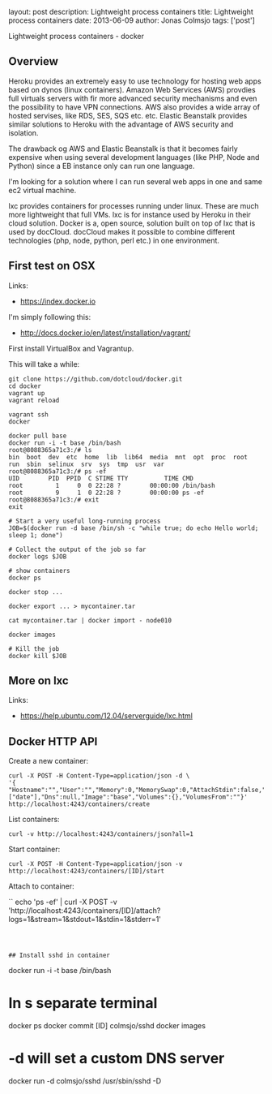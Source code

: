 layout: post
description: Lightweight process containers 
title: Lightweight process containers 
date: 2013-06-09
author: Jonas Colmsjo
tags: ['post']

Lightweight process containers - docker





## Overview

Heroku provides an extremely easy to use technology for hosting web apps based on dynos (linux containers). Amazon Web Services (AWS) provdies full virtuals servers with fir more advanced security mechanisms and even the possibility to have VPN connections. AWS also provides a wide array of hosted servises, like RDS, SES, SQS etc. etc. Elastic Beanstalk provides similar solutions to Heroku with the advantage of AWS security and isolation.

The drawback og AWS and Elastic Beanstalk is that it becomes fairly expensive when using several development languages (like PHP, Node and Python) since a EB instance only can run one language.

I'm looking for a solution where I can run several web apps in one and same ec2 virtual machine.

lxc provides containers for processes running under linux. These are much more lightweight that full VMs. lxc is for instance used by Heroku in their cloud solution. Docker is a, open source, solution built on top of lxc that is used by docCloud. docCloud makes it possible to combine different technologies (php, node, python, perl etc.) in one environment.


## First test on OSX

Links:

 * https://index.docker.io
 

I'm simply following this:

 * http://docs.docker.io/en/latest/installation/vagrant/

First install VirtualBox and Vagrantup.


This will take a while:

```
git clone https://github.com/dotcloud/docker.git
cd docker
vagrant up
vagrant reload
```

```
vagrant ssh
docker
```


```
docker pull base
docker run -i -t base /bin/bash
root@8088365a71c3:/# ls
bin  boot  dev  etc  home  lib  lib64  media  mnt  opt  proc  root  run  sbin  selinux  srv  sys  tmp  usr  var
root@8088365a71c3:/# ps -ef
UID        PID  PPID  C STIME TTY          TIME CMD
root         1     0  0 22:28 ?        00:00:00 /bin/bash
root         9     1  0 22:28 ?        00:00:00 ps -ef
root@8088365a71c3:/# exit
exit
```


```
# Start a very useful long-running process
JOB=$(docker run -d base /bin/sh -c "while true; do echo Hello world; sleep 1; done")

# Collect the output of the job so far
docker logs $JOB

# show containers
docker ps

docker stop ...

docker export ... > mycontainer.tar

cat mycontainer.tar | docker import - node010

docker images

# Kill the job
docker kill $JOB
```

## More on lxc

Links:

 * https://help.ubuntu.com/12.04/serverguide/lxc.html



## Docker HTTP API


Create a new container:

```
curl -X POST -H Content-Type=application/json -d \
'{ "Hostname":"","User":"","Memory":0,"MemorySwap":0,"AttachStdin":false,"AttachStdout":true,"AttachStderr":true,"PortSpecs":null,"Tty":false,"OpenStdin":false,"StdinOnce":false,"Env":null,"Cmd":["date"],"Dns":null,"Image":"base","Volumes":{},"VolumesFrom":""}' http://localhost:4243/containers/create
```


List containers:

```
curl -v http://localhost:4243/containers/json?all=1
```

Start container:

```
curl -X POST -H Content-Type=application/json -v http://localhost:4243/containers/[ID]/start
```

Attach to container:

``
echo 'ps -ef' | curl -X POST -v 'http://localhost:4243/containers/[ID]/attach?logs=1&stream=1&stdout=1&stdin=1&stderr=1'
```



## Install sshd in container

```
docker run -i -t base /bin/bash

# In s separate terminal
docker ps
docker commit [ID] colmsjo/sshd
docker images


# -d will set a custom DNS server
docker run -d colmsjo/sshd /usr/sbin/sshd -D

```

